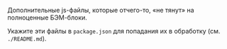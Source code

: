 
Дополнительные js-файлы, которые отчего-то, «не тянут» на полноценные БЭМ-блоки.

Укажите эти файлы в `package.json` для попадания их в обработку (см. `./README.md`).
